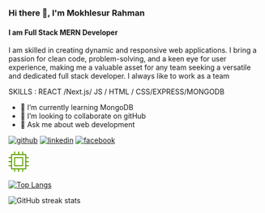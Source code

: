 ### Hi there 👋, I'm Mokhlesur Rahman
#### I am Full Stack MERN Developer
I am skilled in creating dynamic and responsive web applications. I bring a passion for clean code, problem-solving, and a keen eye for user experience, making me a valuable asset for any team seeking a versatile and dedicated full stack developer. I always like to work as a team

SKILLS :  REACT /Next.js/ JS / HTML / CSS/EXPRESS/MONGODB

- 🌱 I’m currently learning MongoDB 
- 👯 I’m looking to collaborate on gitHub 
- 💬 Ask me about web development 


[<img src='https://cdn.jsdelivr.net/npm/simple-icons@3.0.1/icons/github.svg' alt='github' height='40'>](https://github.com/pm-rahman)  [<img src='https://cdn.jsdelivr.net/npm/simple-icons@3.0.1/icons/linkedin.svg' alt='linkedin' height='40'>](https://www.linkedin.com/in/mokhlesur-rahaman-082b98251/)  [<img src='https://cdn.jsdelivr.net/npm/simple-icons@3.0.1/icons/facebook.svg' alt='facebook' height='40'>](https://www.facebook.com/pm.mokhles)  

<a href='https://docs.github.com/en/developers'><img src='https://raw.githubusercontent.com/acervenky/animated-github-badges/master/assets/devbadge.gif' width='40' height='40'></a> 

[![Top Langs](https://github-readme-stats.vercel.app/api/top-langs/?username=pm-rahman)](https://github.com/anuraghazra/github-readme-stats)

![GitHub streak stats](https://streak-stats.demolab.com/?user=pm-rahman)  
